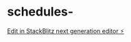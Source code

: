 # schedules-

[Edit in StackBlitz next generation editor ⚡️](https://stackblitz.com/~/github.com/haridaggupatti/schedules-)